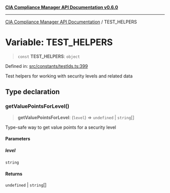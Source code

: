 [**CIA Compliance Manager API Documentation v0.6.0**](../README.md)

***

[CIA Compliance Manager API Documentation](../globals.md) / TEST\_HELPERS

# Variable: TEST\_HELPERS

> `const` **TEST\_HELPERS**: `object`

Defined in: [src/constants/testIds.ts:399](https://github.com/Hack23/cia-compliance-manager/blob/main/src/constants/testIds.ts#L399)

Test helpers for working with security levels and related data

## Type declaration

### getValuePointsForLevel()

> **getValuePointsForLevel**: (`level`) => `undefined` \| `string`[]

Type-safe way to get value points for a security level

#### Parameters

##### level

`string`

#### Returns

`undefined` \| `string`[]
